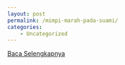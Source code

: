 ```yaml
---
layout: post
permalink: /mimpi-marah-pada-suami/
categories:
    - Uncategorized
---
```


[Baca Selengkapnya](/08)
